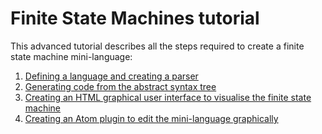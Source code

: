 # Finite State Machines tutorial

This advanced tutorial describes all the steps required to create a finite state machine mini-language:

 1. [Defining a language and creating a parser](Parser.md)
 2. [Generating code from the abstract syntax tree](Transformer.md)
 3. [Creating an HTML graphical user interface to visualise the finite state machine](HTMLGUI.md)
 4. [Creating an Atom plugin to edit the mini-language graphically](AtomPlugin.md)
